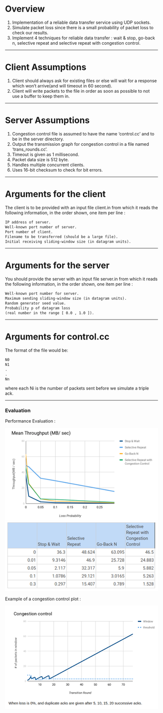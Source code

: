 # Overview

1. Implementation of a reliable data transfer service using UDP sockets.
2. Simulate packet loss since there is a small probability of packet loss to check our results.
3. Implement 4 techniques for reliable data transfer : wait & stop, go-back n, selective repeat and selective repeat with congestion control.

---
# Client Assumptions
1. Client should always ask for existing files or else will wait for a response which won’t arrive(and will timeout in 60 second).
2. Client will write packets to the file in order as soon as possible to not use a buffer to keep them in.

---
# Server Assumptions
1. Congestion control file is assumed to have the name ‘control.cc’ and to be in the server directory.
2. Output the transmission graph for congestion control in a file named ‘trans_rounds.cc’.
3. Timeout is given as 1 millisecond.
4. Packet data size is 512 byte.
5. Handles multiple concurrent clients.
6. Uses 16-bit checksum to check for bit errors.

---
# Arguments for the client

The client is to be provided with an input file client.in from which it reads the following
information, in the order shown, one item per line :
```
IP address of server.
Well-known port number of server.
Port number of client.
Filename to be transferred (should be a large file).
Initial receiving sliding-window size (in datagram units).
```
---
# Arguments for the server

You should provide the server with an input file server.in from which it reads the following
information, in the order shown, one item per line :
```
Well-known port number for server.
Maximum sending sliding-window size (in datagram units).
Random generator seed value.
Probability p of datagram loss
(real number in the range [ 0.0 , 1.0 ]).
```
---
# Arguments for control.cc

The format of the file would be:
```
N0
N1
.
.
Nn
```
where each Ni is the number of packets sent before we simulate a triple ack.

---
### Evaluation

Performance Evaluation :

![Plot for measures for different throughputs on different techniques](./measure_plot.png)
![Table for measures for different throughputs on different techniques](./measure_table.png)

Example of a congestion control plot :

![congestion control example plot](./cc_plot.png)


